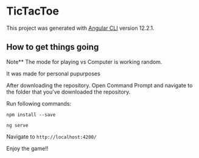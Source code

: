 # TicTacToe

This project was generated with [Angular CLI](https://github.com/angular/angular-cli) version 12.2.1.

## How to get things going

Note** The mode for playing vs Computer is working random. 

It was made for personal pupurposes

After downloading the repository.
Open Command Prompt and navigate to the folder that you've downloaded the repository.

Run following commands:

```
npm install --save

ng serve
```

Navigate to `http://localhost:4200/`



Enjoy the game!!
